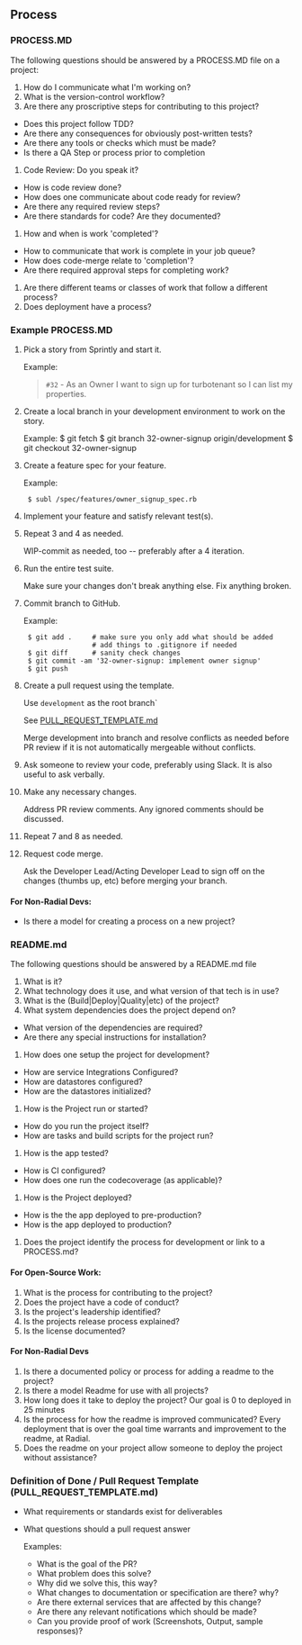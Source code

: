 ## Process
### PROCESS.MD

The following questions should be answered by a PROCESS.MD file on a project:

1. How do I communicate what I'm working on?
1. What is the version-control workflow?
1. Are there any proscriptive steps for contributing to this project?
  - Does this project follow TDD?
  - Are there any consequences for obviously post-written tests?
  - Are there any tools or checks which must be made?
  - Is there a QA Step or process prior to completion
1. Code Review: Do you speak it?
  - How is code review done?
  - How does one communicate about code ready for review?
  - Are there any required review steps?
  - Are there standards for code? Are they documented?
1. How and when is work 'completed'?
  - How to communicate that work is complete in your job queue?
  - How does code-merge relate to 'completion'?
  - Are there required approval steps for completing work?
1. Are there different teams or classes of work that follow a different process?
1. Does deployment have a process?

### Example PROCESS.MD

1. Pick a story from Sprintly and start it.

    Example:

    > `#32` - As an Owner I want to sign up for turbotenant so I can list my
    > properties.

2. Create a local branch in your development environment to work on the story.

    Example:
        $ git fetch
        $ git branch 32-owner-signup origin/development
        $ git checkout 32-owner-signup

3. Create a feature spec for your feature.

    Example:

        $ subl /spec/features/owner_signup_spec.rb

4. Implement your feature and satisfy relevant test(s).
5. Repeat 3 and 4 as needed.

    WIP-commit as needed, too -- preferably after a 4 iteration.

6. Run the entire test suite.

    Make sure your changes don't break anything else.  Fix anything broken.

5. Commit branch to GitHub.

    Example:

        $ git add .     # make sure you only add what should be added
                        # add things to .gitignore if needed
        $ git diff      # sanity check changes
        $ git commit -am '32-owner-signup: implement owner signup'
        $ git push

6. Create a pull request using the template.

    Use `development` as the root branch`

    See [PULL_REQUEST_TEMPLATE.md](PULL_REQUEST_TEMPLATE.md)

    Merge development into branch and resolve conflicts as needed before PR review if
    it is not automatically mergeable without conflicts.

7. Ask someone to review your code, preferably using Slack. It is also useful to ask verbally.

8. Make any necessary changes.

    Address PR review comments. Any ignored comments should be discussed.

9. Repeat 7 and 8 as needed.

10. Request code merge.

    Ask the Developer Lead/Acting Developer Lead to sign off on the changes (thumbs up, etc) before merging your branch.

#### For Non-Radial Devs:
- Is there a model for creating a process on a new project?

### README.md

The following questions should be answered by a README.md file

1. What is it?
1. What technology does it use, and what version of that tech is in use?
1. What is the (Build|Deploy|Quality|etc) of the project?
1. What system dependencies does the project depend on?
  - What version of the dependencies are required?
  - Are there any special instructions for installation?
1. How does one setup the project for development?
  - How are service Integrations Configured?
  - How are datastores configured?
  - How are the datastores initialized?
1. How is the Project run or started?
  - How do you run the project itself?
  - How are tasks and build scripts for the project run?
1. How is the app tested?
  - How is CI configured?
  - How does one run the codecoverage (as applicable)?
1. How is the Project deployed?
  - How is the the app deployed to pre-production?
  - How is the app deployed to production?
1. Does the project identify the process for development or link to a PROCESS.md?

#### For Open-Source Work:
1. What is the process for contributing to the project?
1. Does the project have a code of conduct?
1. Is the project's leadership identified?
1. Is the projects release process explained?
1. Is the license documented?

#### For Non-Radial Devs
1. Is there a documented policy or process for adding a readme to the project?
1. Is there a model Readme for use with all projects?
1. How long does it take to deploy the project? Our goal is 0 to deployed in 25 minutes
1. Is the process for how the readme is improved communicated?  Every deployment that is over the goal time warrants and improvement to the readme, at Radial.
1. Does the readme on your project allow someone to deploy the project without assistance?

### Definition of Done / Pull Request Template (PULL_REQUEST_TEMPLATE.md)
- What requirements or standards exist for deliverables
- What questions should a pull request answer

  Examples:
    - What is the goal of the PR?
    - What problem does this solve?
    - Why did we solve this, this way?
    - What changes to documentation or specification are there? why?
    - Are there external services that are affected by this change?
    - Are there any relevant notifications which should be made?
    - Can you provide proof of work (Screenshots, Output, sample responses)?
